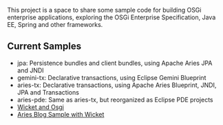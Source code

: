 This project is a space to share some sample code for building OSGi enterprise applications, exploring the OSGi Enterprise Specification, Java EE, Spring and other frameworks.

## Current Samples ##

  * jpa: Persistence bundles and client bundles, using Apache Aries JPA and JNDI
  * gemini-tx: Declarative transactions, using Eclipse Gemini Blueprint
  * aries-tx: Declarative transactions, using Apache Aries Blueprint, JNDI, JPA and Transactions
  * aries-pde: Same as aries-tx, but reorganized as Eclipse PDE projects
  * [Wicket and Osgi](WicketAndOsgi.md)
  * [Aries Blog Sample with Wicket](AriesBlogWithWicket.md)